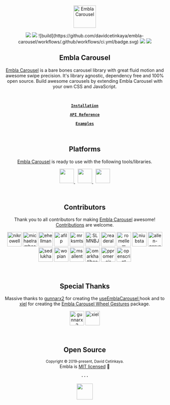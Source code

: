 <br />
<div align="center">
  <p align="center">
    <a href="https://davidcetinkaya.github.io/embla-carousel" target="_blank"><img width="70" height="70" src="https://davidcetinkaya.github.io/embla-carousel/build/img/embla-logo.svg" alt="Embla Carousel">
    </a>
  </p>

  <p align="center">
    <a href="https://opensource.org/licenses/MIT" target="_blank"><img src="https://img.shields.io/badge/license-MIT-green.svg"></a>
    <a href="https://www.npmjs.com/package/embla-carousel" target="_blank"><img src="https://img.shields.io/npm/v/embla-carousel.svg"></a>
    ![build](https://github.com/davidcetinkaya/embla-carousel/workflows/.github/workflows/ci.yml/badge.svg)
    <a href="https://prettier.io" target="_blank"><img src="https://img.shields.io/badge/code_style-prettier-ff69b4.svg?style=flat"></a>
    <a href="https://www.npmjs.com/package/embla-carousel" target="_blank"><img src="https://img.shields.io/bundlephobia/minzip/embla-carousel?color=%234c1&label=gzip%20size">
    </a>

  </p>

  <strong>
    <h2 align="center">Embla Carousel</h2>
  </strong>

  <p align="center">
    <a href="https://davidcetinkaya.github.io/embla-carousel">Embla Carousel</a> is a bare bones carousel library with great fluid motion and awesome swipe precision. It's library agnostic, dependency free and 100% open source. Build awesome carousels by extending Embla Carousel with your own CSS and JavaScript.
  </p>

  <br>

  <p align="center">
    <strong>
      <code>&nbsp;<a href="https://davidcetinkaya.github.io/embla-carousel/#installation">Installation</a>&nbsp;</code>
    </strong>
  </p>

  <p align="center">
    <strong>
      <code>&nbsp;<a href="https://davidcetinkaya.github.io/embla-carousel/api">API Reference</a>&nbsp;</code>
    </strong>
  </p>

  <p align="center">
    <strong>
      <code>&nbsp;<a href="https://davidcetinkaya.github.io/embla-carousel/examples#basic">Examples</a>&nbsp;</code>
    </strong>
  </p>
</div>

<br>

<div align="center">
  <strong>
    <h2 align="center">Platforms</h2>
  </strong>
  <p align="center">
    <a href="https://davidcetinkaya.github.io/embla-carousel">Embla Carousel</a> is ready to use with the following tools/libraries.
  </p>
  <p align="center">
    <a href="https://davidcetinkaya.github.io/embla-carousel/#module-usage">
      <img src="https://davidcetinkaya.github.io/embla-carousel/build/img/javascript-logo.svg" width="45" height="45" />
    </a>
    &nbsp;
    <a href="https://davidcetinkaya.github.io/embla-carousel/#module-usage">
      <img src="https://davidcetinkaya.github.io/embla-carousel/build/img/typescript-logo.svg" width="45" height="45" />
    </a>
    &nbsp;
    <a href="https://davidcetinkaya.github.io/embla-carousel/#react-usage">
      <img src="https://davidcetinkaya.github.io/embla-carousel/build/img/react-logo.svg" width="45" height="45" />
    </a>
  </p>
</div>

<br>

<div align="center">
  <strong>
    <h2 align="center">Contributors</h2>
  </strong>
  <p align="center">
    Thank you to all contributors for making <a href="https://davidcetinkaya.github.io/embla-carousel">Embla Carousel</a> awesome! <a href="https://github.com/davidcetinkaya/embla-carousel/blob/master/CONTRIBUTING.md">Contributions</a> are welcome.
  </p>
  <p align="center">
    <a href="https://github.com/nikrowell"><img src="https://avatars2.githubusercontent.com/u/260039?s=90&v=4" title="nikrowell" width="45" height="45" style="max-width:100%;"></a>
    <a href="https://github.com/michaelrambeau"><img src="https://avatars0.githubusercontent.com/u/5546996?s=90&v=4" title="michaelrambeau" width="45" height="45" style="max-width:100%;"></a>
    <a href="https://github.com/ehellman"><img src="https://avatars3.githubusercontent.com/u/586152?s=90&v=4" title="ehellman" width="45" height="45" style="max-width:100%;"></a>
    <a href="https://github.com/afilp"><img src="https://avatars0.githubusercontent.com/u/7850073?s=90&v=4" title="afilp" width="45" height="45" style="max-width:100%;"></a>
    <a href="https://github.com/mrksmts"><img src="https://avatars1.githubusercontent.com/u/437794?s=90&v=4" title="mrksmts" width="45" height="45" style="max-width:100%;"></a>
    <a href="https://github.com/SLMNBJ"><img src="https://avatars2.githubusercontent.com/u/30017004?s=90&v=4" title="SLMNBJ" width="45" height="45" style="max-width:100%;"></a>
    <a href="https://github.com/readeral"><img src="https://avatars0.githubusercontent.com/u/15904136?s=90&v=4" title="readeral" width="45" height="45" style="max-width:100%;"></a>
    <a href="https://github.com/romellem"><img src="https://avatars2.githubusercontent.com/u/8504000?s=90&v=4" title="romellem" width="45" height="45" style="max-width:100%;"></a>
    <a href="https://github.com/niubsta"><img src="https://avatars0.githubusercontent.com/u/270320?s=90&v=4" title="niubsta" width="45" height="45" style="max-width:100%;"></a>
    <a href="https://github.com/allen-garvey"><img src="https://avatars1.githubusercontent.com/u/9314727?s=90s&v=4" title="allen-garvey" width="45" height="45" style="max-width:100%;"></a>
    <a href="https://github.com/sedlukha"><img src="https://avatars3.githubusercontent.com/u/14075940?s=90&v=4" title="sedlukha" width="45" height="45" style="max-width:100%;"></a>
    <a href="https://github.com/wopian"><img src="https://avatars3.githubusercontent.com/u/3440094?s=90&v=4" title="wopian" width="45" height="45" style="max-width:100%;"></a>
    <a href="https://github.com/msallent"><img src="https://avatars3.githubusercontent.com/u/8879212?s=90&v=4" title="msallent" width="45" height="45" style="max-width:100%;"></a>
    <a href="https://github.com/omarkhatibco"><img src="https://avatars1.githubusercontent.com/u/9054278?s=90&v=4" title="omarkhatibco" width="45" height="45" style="max-width:100%;"></a>
    <a href="https://github.com/ppromerojr"><img src="https://avatars1.githubusercontent.com/u/15343254?s=90&v=4" title="ppromerojr" width="45" height="45" style="max-width:100%;"></a>
    <a href="https://github.com/openscript"><img src="https://avatars3.githubusercontent.com/u/1105080?s=90&v=4" title="openscript" width="45" height="45" style="max-width:100%;"></a>
  </p>
</div>

<br>

<div align="center">
  <strong>
    <h2 align="center">Special Thanks</h2>
  </strong>
  <p align="center">
    Massive thanks to <a href="https://github.com/gunnarx2">gunnarx2</a> for creating the <a href="https://davidcetinkaya.github.io/embla-carousel/#react-usage">useEmblaCarousel </a> hook and to <a href="https://github.com/xiel">xiel</a> for creating the <a href="https://github.com/xiel/embla-carousel-wheel-gestures">Embla Carousel Wheel Gestures</a> package.
  </p>
  <p align="center">
    <a href="https://github.com/gunnarx2"><img src="https://avatars2.githubusercontent.com/u/10469652?s=90&v=4" title="gunnarx2" width="45" height="45" style="max-width:100%;"></a>
    <a href="https://github.com/xiel"><img src="https://avatars0.githubusercontent.com/u/615522?s=90&v=4" title="xiel" width="45" height="45" style="max-width:100%;"></a>
  </p>
</div>

<br>

<h2 align="center">Open Source</h2>

<p align="center">
  <sup>Copyright © 2019-present, David Cetinkaya.</sup><br>
  Embla is <a href="https://github.com/davidcetinkaya/embla-carousel/blob/master/LICENSE">MIT licensed</a> 💖
</p>

<p align="center">
  <strong>· · ·</strong>
</p>

<p align="center">
  <a href="https://www.browserstack.com">
    <img src="https://davidcetinkaya.github.io/embla-carousel/build/img/browserstack-logo.svg" height="50" />
    </a>
</p>
